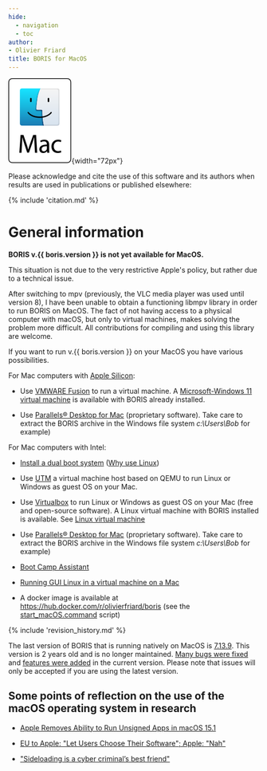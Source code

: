 ```yaml
---
hide:
  - navigation
  - toc
author:
- Olivier Friard
title: BORIS for MacOS
---
```


![macOS logo](images/mac-os.svg){width="72px"}


Please acknowledge and cite the use of this software and its authors when results are used in publications or published elsewhere:

{% include 'citation.md' %}



# General information


**BORIS v.{{ boris.version }} is not yet available for MacOS.**

<!--
This situation is not due to the very restrictive Apple's policy, as described in the article "[Sideloading is a best cybercriminal's best friend](https://arstechnica.com/gadgets/2021/11/apples-federighi-delivers-dramatic-speech-on-dangers-of-sideloading/)", but rather due to a technical issue.
-->

This situation is not due to the very restrictive Apple's policy, but rather due to a technical issue.

After switching to mpv (previously, the VLC media player was used until version 8), I have been unable to obtain a functioning libmpv library in order to run BORIS on MacOS.
The fact of not having access to a physical computer with macOS, but only to virtual machines, makes solving the problem more difficult.
All contributions for compiling and using this library are welcome.


If you want to run v.{{ boris.version }} on your MacOS you have various possibilities.

For Mac computers with [Apple Silicon](https://support.apple.com/en-us/116943):

- Use [VMWARE Fusion](https://drive.google.com/drive/u/0/folders/1GjE_EoHJ3LtBouguujcblKb2PptzAaRt) to run a virtual machine. A 
    [Microsoft-Windows 11 virtual machine](https://drive.google.com/file/d/1zt0CqBMycL26w3GDKc67ZwhVnI--YL8g/view?usp=drive_link) is available with BORIS already installed.

-   Use [Parallels® Desktop for Mac](https://www.parallels.com/products/desktop) (proprietary software).
     Take care to extract the BORIS archive in the Windows file system  _c:\Users\Bob_ for example)


For Mac computers with Intel:


- [Install a dual boot system](https://www.makeuseof.com/tag/install-linux-macbook-pro) 
([Why use Linux](https://itsfoss.com/why-use-linux/))



- Use [UTM](https://mac.getutm.app) a virtual machine host based on
    QEMU to run Linux or Windows as guest OS on your Mac.


-   Use [Virtualbox](https://www.virtualbox.org) to run Linux or Windows
    as guest OS on your Mac (free and open-source software). A Linux
    virtual machine with BORIS installed is available. See [Linux virtual machine](virtual_machine.md)

-   Use [Parallels® Desktop for Mac](https://www.parallels.com/products/desktop) (proprietary software).
     Take care to extract the BORIS archive in the Windows file system  _c:\Users\Bob_ for example)


-   [Boot Camp Assistant](https://support.apple.com/guide/bootcamp-assistant/welcome/mac)


-   [Running GUI Linux in a virtual machine on a
    Mac](https://developer.apple.com/documentation/virtualization/running_gui_linux_in_a_virtual_machine_on_a_mac)



-   A docker image is available at <https://hub.docker.com/r/olivierfriard/boris> (see the
    [start_macOS.command](https://github.com/olivierfriard/BORIS/blob/master/scripts/start_macOS.command) script)


{% include 'revision_history.md' %}


The last version of BORIS that is running natively on MacOS is [7.13.9](https://github.com/olivierfriard/BORIS/releases/tag/v7.13.9).
This version is 2 years old and is no longer maintained. [Many bugs were fixed](https://github.com/olivierfriard/BORIS/wiki/BORIS-change-log-v.8) and [features were added](version8.md) in the current version.
Please note that issues will only be accepted if you are using the latest version.


## Some points of reflection on the use of the macOS operating system in research

* [Apple Removes Ability to Run Unsigned Apps in macOS 15.1](https://lunduke.locals.com/post/6304352/apple-removes-ability-to-run-unsigned-apps-in-macos-15-1)

* [EU to Apple: "Let Users Choose Their Software"; Apple: "Nah"](https://www.eff.org/deeplinks/2024/10/eu-apple-let-users-choose-their-software-apple-nah)

* ["Sideloading is a cyber criminal’s best friend"](https://www.theverge.com/2021/11/3/22761724/apple-craig-federighi-ios-sideloading-web-summit-2021-european-commission-digital-markets-act)